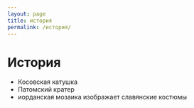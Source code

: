 ```yaml
---
layout: page
title: история
permalink: /история/
---
```

# История


- Косовская катушка
- Патомский кратер
- иорданская мозаика изображает славянские костюмы
